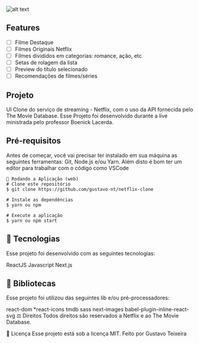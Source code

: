 ![alt text](https://logodownload.org/wp-content/uploads/2014/10/netflix-logo-5.png)

## Features
 - [ ] Filme Destaque
 - [ ] Filmes Originais Netflix
 - [ ] Filmes divididos em categorias: romance, ação, etc
 - [ ] Setas de rolagem da lista
 - [ ] Preview do título selecionado
 - [ ] Recomendações de filmes/séries

 ## Projeto
UI Clone do serviço de streaming - Netflix, com o uso da API fornecida pelo The Movie Database. Esse Projeto foi desenvolvido durante a live ministrada pelo professor Boenick Lacerda.

## Pré-requisitos
Antes de começar, você vai precisar ter instalado em sua máquina as seguintes ferramentas: Git, Node.js e/ou Yarn. Além disto é bom ter um editor para trabalhar com o código como VSCode
```
📗 Rodando a Aplicação (web)
# Clone este repositório
$ git clone https://github.com/gustavo-nt/netflix-clone

# Instale as dependências
$ yarn ou npm

# Execute a aplicação
$ yarn ou npm start
```

## 🚀 Tecnologias
Esse projeto foi desenvolvido com as seguintes tecnologias:

ReactJS
Javascript
Next.js

## 📕 Bibliotecas
Esse projeto foi utilizou das seguintes lib e/ou pré-processadores:

react-dom
 *react-icons
tmdb
sass
next-images
babel-plugin-inline-react-svg
⚖ Direitos
Todos direitos são reservados a Netflix e ao The Movie Database.

📝 Licença
Esse projeto está sob a licença MIT.
Feito por Gustavo Teixeira
